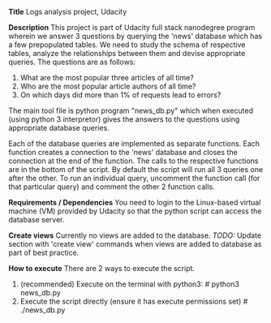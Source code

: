 **Title** Logs analysis project, Udacity

**Description** 
This project is part of Udacity full stack nanodegree program wherein we answer 3 questions by querying the 'news' database which has a few prepopulated tables. We need to study the schema of respective tables, analyze the relationships between them and devise appropriate queries.
The questions are as follows:
1. What are the most popular three articles of all time?
2. Who are the most popular article authors of all time?
3. On which days did more than 1% of requests lead to errors? 

The main tool file is python program "news_db.py" which when executed (using python 3 interpretor) gives the answers to the questions using appropriate database queries.

Each of the database queries are implemented as separate functions. Each function creates a connection to the 'news' database and closes the connection at the end of the function.
The calls to the respective functions are in the bottom of the script. 
By default the script will run all 3 queries one after the other.
To run an individual query, uncomment the function call (for that particular query) and comment the other 2 function calls.

**Requirements / Dependencies**
You need to login to the Linux-based virtual machine (VM) provided by Udacity so that the python script can access the database server.

**Create views**
Currently no views are added to the database.
*TODO:* Update section with 'create view' commands when views are added to database as part of best practice. 

**How to execute**
There are 2 ways to execute the script.
1. (recommended) Execute on the terminal with python3: # python3 news_db.py 
2. Execute the script directly (ensure it has execute permissions set) # ./news_db.py